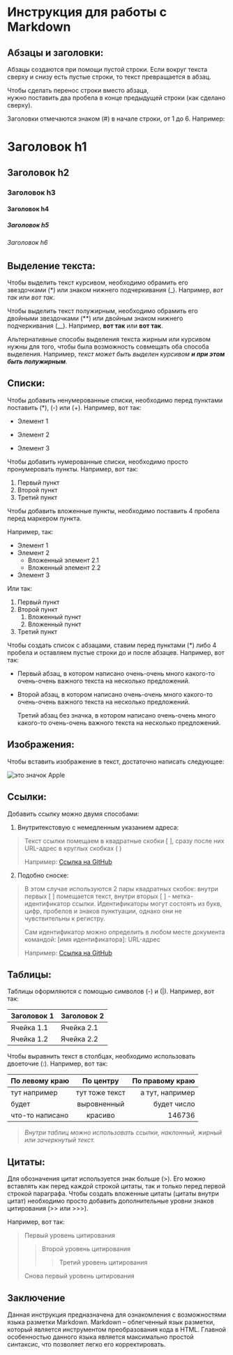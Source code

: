 # Инструкция для работы с Markdown

## Абзацы и заголовки:

Абзацы создаются при помощи пустой строки. Если вокруг текста сверху и снизу есть пустые строки, то текст превращается в абзац.

Чтобы сделать перенос строки вместо абзаца,  
нужно поставить два пробела в конце предыдущей строки (как сделано сверху).

Заголовки отмечаются знаком (#) в начале строки, от 1 до 6. Например:
# Заголовок h1
## Заголовок h2
### Заголовок h3
#### Заголовок h4
##### Заголовок h5
###### Заголовок h6

## Выделение текста:

Чтобы выделить текст курсивом, необходимо обрамить его звездочками (*) или знаком нижнего подчеркивания (_). 
Например, *вот так* или _вот так_.

Чтобы выделить текст полужирным, необходимо обрамить его двойными звездочками (**) или двойным знаком нижнего подчеркивания (__). 
Например, **вот так** или __вот так__.

Альтернативные способы выделения текста жирным или курсивом нужны для того, чтобы была возможность совмещать оба способа выделения. Например, _текст может быть выделен курсивом **и при этом быть полужирным**_.

## Списки:
Чтобы добавить ненумерованные списки, необходимо перед пунктами поставить (*), (-) или (+).
Например, вот так:
* Элемент 1
- Элемент 2
+ Элемент 3

Чтобы добавить нумерованные списки, необходимо просто пронумеровать пункты. Например, вот так:
1. Первый пункт
2. Второй пункт
3. Третий пункт

Чтобы добавить вложенные пункты, необходимо поставить 4 пробела перед маркером пункта. 

Например, так:
* Элемент 1
* Элемент 2
    * Вложенный элемент 2.1
    * Вложенный элемент 2.2
* Элемент 3

Или так:
1. Первый пункт
2. Второй пункт
    1. Вложенный пункт
    2. Вложенный пункт
3. Третий пункт


Чтобы создать список с абзацами, ставим перед пунктами (*) либо 4 пробела и оставляем пустые строки до и после абзацев. Например, вот так:

* Первый абзац, в котором написано очень-очень много какого-то очень-очень важного текста на несколько предложений.

* Второй абзац, в котором написано очень-очень много какого-то очень-очень важного текста на несколько предложений.

    Третий абзац без значка, в котором написано очень-очень много какого-то очень-очень важного текста на несколько предложений.

## Изображения:

Чтобы вставить изображение в текст, достаточно написать следующее:

![это значок Apple](image.png)

## Ссылки:
Добавить ссылку можно двумя способами:
1. Внутритекстовую с немедленным указанием адреса:
> Текст ссылки помещаем в квадратные скобки [ ], сразу после них URL-адрес в круглых скобках ( )
>
> Например: [Ссылка на GitHub](https://github.com/)
2. Подобно сноске:
> В этом случае используются 2 пары квадратных скобок: внутри первых [ ] помещается текст, внутри вторых [ ] - метка-идентификатор ссылки. Идентификаторы могут состоять из букв, цифр, пробелов и знаков пунктуации, однако они не чувствительны к регистру. 
>
>Сам идентификатор можно определить в любом месте документа командой:
[имя идентификатора]: URL-адрес
>
> Например: [Ссылка на GitHub][id]

[id]: https://github.com/

## Таблицы:

Таблицы оформляются с помощью символов (-) и (|).
Например, вот так:

 Заголовок 1 | Заголовок 2 
------------ | -----------
 Ячейка 1.1  | Ячейка 2.1
 Ячейка 1.2  | Ячейка 2.2

Чтобы выравнить текст в столбцах, необходимо использовать двоеточие (:). Например, вот так:

| По левому краю  |    По центру    | По правому краю |
|:--------------- |:---------------:| ---------------:|
| тут например    | тут тоже текст  | а тут, например |
| будет           | выровненный     |     будет число |
| что-то написано | красиво         |         146736  |

> *Внутри таблиц можно использовать ссылки, наклонный, жирный или зачеркнутый текст.*

## Цитаты:
Для обозначения цитат используется знак больше (>). Его можно вставлять как перед каждой строкой цитаты, так и только перед первой строкой параграфа. 
Чтобы создать вложенные цитаты (цитаты внутри цитат) необходимо просто добавить дополнительные уровни знаков цитирования (>> или >>>).

Например, вот так:
> Первый уровень цитирования
>> Второй уровень цитирования
>>> Третий уровень цитирования
>
> Снова первый уровень цитирования

## Заключение
Данная инструкция предназначена для ознакомления с возможностями языка разметки Markdown. Markdown – облегченный язык разметки, который является инструментом преобразования кода в HTML. Главной особенностью данного языка является максимально простой синтаксис, что позволяет легко его корректировать. 